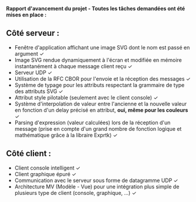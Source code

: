 ﻿
**Rapport d'avancement du projet - Toutes les tâches demandées ont été mises en place :**

## **Côté serveur :**

 - Fenêtre d'application affichant une image SVG dont le nom est passé en argument ✓
 - Image SVG rendue dynamiquement à l'écran et modifiée en mémoire instantanément à chaque message client reçu ✓
 - Serveur UDP ✓
 - Utilisation de la RFC CBOR pour l'envoie et la réception des messages ✓
 - Système de typage pour les attributs respectant la grammaire de type des attributs SVG ✓
 - Attribut style pilotable (seulement avec le client console) ✓
 - Système d'interpolation de valeur entre l'ancienne et la nouvelle valeur en fonction d'un delay précisé en attribut, **oui, même pour les couleurs** ✓
 - Parsing d'expression (valeur calculées) lors de la réception d'un message (prise en compte d'un grand nombre de fonction logique et mathématique grâce à la libraire Exprtk) ✓

## **Côté client :**

 - Client console intelligent ✓
 - Client graphique épuré ✓
 - Communication avec le serveur sous forme de datagramme UDP ✓
 - Architecture MV (Modèle - Vue) pour une intégration plus simple de plusieurs type de client (console, graphique, ...) ✓

